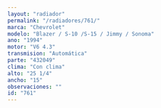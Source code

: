 ```yaml
---
layout: "radiador"
permalink: "/radiadores/761/"
marca: "Chevrolet"
modelo: "Blazer / S-10 /S-15 / Jimmy / Sonoma"
ano: "1994"
motor: "V6 4.3"
transmision: "Automática"
parte: "432049"
clima: "Con clima"
alto: "25 1/4"
ancho: "15"
observaciones: ""
id: "761"
---
```


